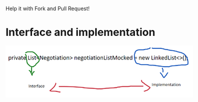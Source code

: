 Help it with Fork and Pull Request!

# Interface and implementation

![alt text](https://github.com/devwdougherty/personal-developer-wiki/blob/master/Programming%20Languages/Java/Java%20EE/java-code-flow-01.png)
